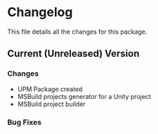 # Changelog

This file details all the changes for this package.

## Current (Unreleased) Version

### Changes

- UPM Package created
- MSBuild projects generator for a Unity project
- MSBuild project builder 

### Bug Fixes
